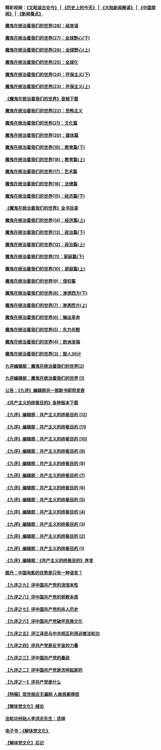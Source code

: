 #### 精彩视频：[《文昭谈古论今》](http://45.32.25.56/wenzhao) | [《历史上的今天》](http://45.32.25.56/today-in-history) | [《大陆新闻解读》](http://45.32.25.56/ntdtv-comedy) | [《中国禁闻》](http://45.32.25.56/ntdtv-news) | [《新闻看点》](http://45.32.25.56/news-insight) 

 #### [魔鬼在统治着我们的世界(28)：结束语](../pages/nsc422/n10936246.md?t=02041531) 

#### [魔鬼在统治着我们的世界(27)：全球野心(下)](../pages/nsc422/n10928319.md?t=02041531) 

#### [魔鬼在统治着我们的世界(26)：全球野心(上)](../pages/nsc422/n10900318.md?t=02041531) 

#### [魔鬼在统治着我们的世界(25)：全球化](../pages/nsc422/n10788205.md?t=02041531) 

#### [魔鬼在统治着我们的世界(24)：环保主义(下)](../pages/nsc422/n10695307.md?t=02041531) 

#### [魔鬼在统治着我们的世界(23)：环保主义(上)](../pages/nsc422/n10688613.md?t=02041531) 

#### [《魔鬼在统治着我们的世界》音频下载](../pages/nsc422/n10635553.md?t=02041531) 

#### [魔鬼在统治着我们的世界(22)：恐怖主义](../pages/nsc422/n10614727.md?t=02041531) 

#### [魔鬼在统治着我们的世界(21)：文化篇](../pages/nsc422/n10597706.md?t=02041531) 

#### [魔鬼在统治着我们的世界(20)：媒体篇](../pages/nsc422/n10586579.md?t=02041531) 

#### [魔鬼在统治着我们的世界(19)：教育篇(下)](../pages/nsc422/n10564808.md?t=02041531) 

#### [魔鬼在统治着我们的世界(18)：教育篇(上)](../pages/nsc422/n10526970.md?t=02041531) 

#### [魔鬼在统治着我们的世界(17)：艺术篇](../pages/nsc422/n10499093.md?t=02041531) 

#### [魔鬼在统治着我们的世界(16)：法律篇](../pages/nsc422/n10485969.md?t=02041531) 

#### [魔鬼在统治着我们的世界(15)：经济篇(下)](../pages/nsc422/n10469975.md?t=02041531) 

#### [《魔鬼在统治着我们的世界》全书目录](../pages/nsc422/n10464261.md?t=02041531) 

#### [魔鬼在统治着我们的世界(14)：经济篇(上)](../pages/nsc422/n10457370.md?t=02041531) 

#### [魔鬼在统治着我们的世界(13)：政治篇(下)](../pages/nsc422/n10448270.md?t=02041531) 

#### [魔鬼在统治着我们的世界(12)：政治篇(上)](../pages/nsc422/n10444576.md?t=02041531) 

#### [魔鬼在统治着我们的世界(11)：家庭篇(下)](../pages/nsc422/n10440961.md?t=02041531) 

#### [魔鬼在统治着我们的世界(10)：家庭篇(上)](../pages/nsc422/n10435448.md?t=02041531) 

#### [魔鬼在统治着我们的世界(9)：信仰篇](../pages/nsc422/n10432159.md?t=02041531) 

#### [魔鬼在统治着我们的世界(8)：渗透西方(下)](../pages/nsc422/n10429603.md?t=02041531) 

#### [魔鬼在统治着我们的世界(7)：渗透西方(上)](../pages/nsc422/n10426013.md?t=02041531) 

#### [魔鬼在统治着我们的世界(6)：输出革命](../pages/nsc422/n10421536.md?t=02041531) 

#### [魔鬼在统治着我们的世界(5)：东方杀戮](../pages/nsc422/n10417707.md?t=02041531) 

#### [魔鬼在统治着我们的世界(4)：欧洲发端](../pages/nsc422/n10414890.md?t=02041531) 

#### [魔鬼在统治着我们的世界(3)：毁人36计](../pages/nsc422/n10411583.md?t=02041531) 

#### [九评编辑部：魔鬼在统治着我们的世界(2)](../pages/nsc422/n10410036.md?t=02041531) 

#### [九评编辑部：魔鬼在统治着我们的世界 (1)](../pages/nsc422/n10406825.md?t=02041531) 

#### [公告：《九评》编辑部另一部新书即将发表](../pages/nsc422/n10405104.md?t=02041531) 

#### [《共产主义的终极目的》各种版本下载](../pages/nsc422/n10022138.md?t=02041531) 

#### [《九评》编辑部：共产主义的终极目的 (12)](../pages/nsc422/n9933272.md?t=02041531) 

#### [《九评》编辑部：共产主义的终极目的 (11)](../pages/nsc422/n9924973.md?t=02041531) 

#### [《九评》编辑部：共产主义的终极目的 (10)](../pages/nsc422/n9920883.md?t=02041531) 

#### [《九评》编辑部：共产主义的终极目的 (9)](../pages/nsc422/n9916363.md?t=02041531) 

#### [《九评》编辑部：共产主义的终极目的 (8)](../pages/nsc422/n9912488.md?t=02041531) 

#### [《九评》编辑部：共产主义的终极目的 (7)](../pages/nsc422/n9901176.md?t=02041531) 

#### [《九评》编辑部：共产主义的终极目的 (6)](../pages/nsc422/n9899359.md?t=02041531) 

#### [《九评》编辑部：共产主义的终极目的 (5)](../pages/nsc422/n9893174.md?t=02041531) 

#### [《九评》编辑部：共产主义的终极目的 (4)](../pages/nsc422/n9891246.md?t=02041531) 

#### [《九评》编辑部：共产主义的终极目的 (3)](../pages/nsc422/n9879879.md?t=02041531) 

#### [《九评》编辑部：共产主义的终极目的 (2)](../pages/nsc422/n9876205.md?t=02041531) 

#### [《九评》编辑部：共产主义的终极目的 (1)](../pages/nsc422/n9865857.md?t=02041531) 

#### [《九评》编辑部：《共产主义的终极目的》序言](../pages/nsc422/n9862666.md?t=02041531) 

#### [颜丹：中国电影的优势是只有一种语言？](../pages/nsc422/n9583062.md?t=02041531) 

#### [【九评之九】评中国共产党的流氓本性](../pages/nsc422/n737542.md?t=02041531) 

#### [【九评之八】评中国共产党的邪教本质](../pages/nsc422/n735942.md?t=02041531) 

#### [【九评之七】评中国共产党的杀人历史](../pages/nsc422/n733806.md?t=02041531) 

#### [【九评之六】评中国共产党破坏民族文化](../pages/nsc422/n731667.md?t=02041531) 

#### [【九评之五】评江泽民与中共相互利用迫害法轮功](../pages/nsc422/n730058.md?t=02041531) 

#### [【九评之四】评共产党是反宇宙的力量](../pages/nsc422/n727814.md?t=02041531) 

#### [【九评之三】评中国共产党的暴政](../pages/nsc422/n725597.md?t=02041531) 

#### [【九评之二】评中国共产党是怎样起家的](../pages/nsc422/n723946.md?t=02041531) 

#### [【九评之一】评共产党是什么](../pages/nsc422/n722529.md?t=02041531) 

#### [【特稿】现世报应无漏网 人做恶都得偿](../pages/nsc422/n4215167.md?t=02041531) 

#### [【解体党文化】绪论](../pages/nsc422/n1449356.md?t=02041531) 

#### [法轮功创始人李洪志先生：选择](../pages/nsc422/n3580738.md?t=02041531) 

#### [电子书：《解体党文化》](../pages/nsc422/n1573484.md?t=02041531) 

#### [【解体党文化】后记](../pages/nsc422/n1531999.md?t=02041531) 

